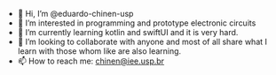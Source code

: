 - 👋 Hi, I’m @eduardo-chinen-usp
- 👀 I’m interested in programming and prototype electronic circuits
- 🌱 I’m currently learning kotlin and swiftUI and it is very hard.
- 💞️ I’m looking to collaborate with anyone and most of all share what I learn with those whom like are also learning. 
- 📫 How to reach me: chinen@iee.usp.br

<!---
eduardo-chinen-usp/eduardo-chinen-usp is a ✨ special ✨ repository because its `README.md` (this file) appears on your GitHub profile.
You can click the Preview link to take a look at your changes.
--->
